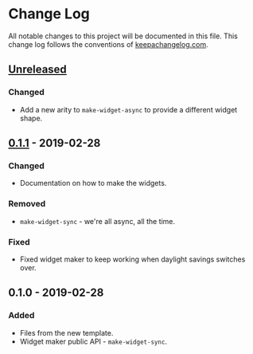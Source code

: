 # Change Log
All notable changes to this project will be documented in this file. This change log follows the conventions of [keepachangelog.com](http://keepachangelog.com/).

## [Unreleased]
### Changed
- Add a new arity to `make-widget-async` to provide a different widget shape.

## [0.1.1] - 2019-02-28
### Changed
- Documentation on how to make the widgets.

### Removed
- `make-widget-sync` - we're all async, all the time.

### Fixed
- Fixed widget maker to keep working when daylight savings switches over.

## 0.1.0 - 2019-02-28
### Added
- Files from the new template.
- Widget maker public API - `make-widget-sync`.

[Unreleased]: https://github.com/your-name/webapp/compare/0.1.1...HEAD
[0.1.1]: https://github.com/your-name/webapp/compare/0.1.0...0.1.1
